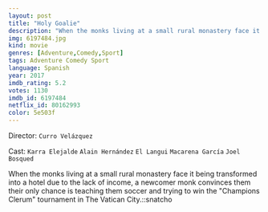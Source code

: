 ```yaml
---
layout: post
title: "Holy Goalie"
description: "When the monks living at a small rural monastery face it being transformed into a hotel due to the lack of income, a newcomer monk convinces them their only chance is teaching them soccer and trying to win the Champions Clerum tournament in The Vatican City..."
img: 6197484.jpg
kind: movie
genres: [Adventure,Comedy,Sport]
tags: Adventure Comedy Sport 
language: Spanish
year: 2017
imdb_rating: 5.2
votes: 1130
imdb_id: 6197484
netflix_id: 80162993
color: 5e503f
---
```

Director: `Curro Velázquez`  

Cast: `Karra Elejalde` `Alain Hernández` `El Langui` `Macarena García` `Joel Bosqued` 

When the monks living at a small rural monastery face it being transformed into a hotel due to the lack of income, a newcomer monk convinces them their only chance is teaching them soccer and trying to win the "Champions Clerum" tournament in The Vatican City.::snatcho